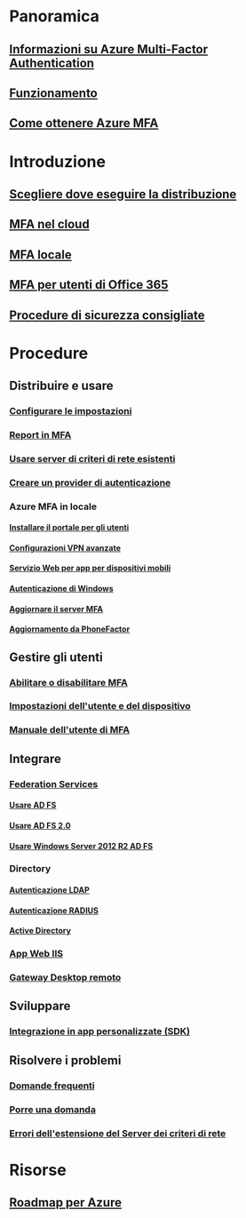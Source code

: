 # Panoramica
## [Informazioni su Azure Multi-Factor Authentication](multi-factor-authentication.md)
## [Funzionamento](multi-factor-authentication-how-it-works.md)
## [Come ottenere Azure MFA](multi-factor-authentication-versions-plans.md)

# Introduzione
## [Scegliere dove eseguire la distribuzione](multi-factor-authentication-get-started.md)
## [MFA nel cloud](multi-factor-authentication-get-started-cloud.md)
## [MFA locale](multi-factor-authentication-get-started-server.md)
## [MFA per utenti di Office 365](https://support.office.com/article/Plan-for-multi-factor-authentication-for-Office-365-Deployments-043807b2-21db-4d5c-b430-c8a6dee0e6ba)
## [Procedure di sicurezza consigliate](multi-factor-authentication-security-best-practices.md)

# Procedure
## Distribuire e usare
### [Configurare le impostazioni](multi-factor-authentication-whats-next.md)
### [Report in MFA](multi-factor-authentication-manage-reports.md)
### [Usare server di criteri di rete esistenti](multi-factor-authentication-nps-extension.md)
### [Creare un provider di autenticazione](multi-factor-authentication-get-started-auth-provider.md)
### Azure MFA in locale
#### [Installare il portale per gli utenti](multi-factor-authentication-get-started-portal.md)
#### [Configurazioni VPN avanzate](multi-factor-authentication-advanced-vpn-configurations.md)
#### [Servizio Web per app per dispositivi mobili](multi-factor-authentication-get-started-server-webservice.md)
#### [Autenticazione di Windows](multi-factor-authentication-get-started-server-windows.md)
#### [Aggiornare il server MFA](multi-factor-authentication-server-upgrade.md)
#### [Aggiornamento da PhoneFactor](multi-factor-authentication-get-started-server-upgrade.md)

## Gestire gli utenti
### [Abilitare o disabilitare MFA](multi-factor-authentication-get-started-user-states.md)
### [Impostazioni dell'utente e del dispositivo](multi-factor-authentication-manage-users-and-devices.md)
### [Manuale dell'utente di MFA](./end-user/multi-factor-authentication-end-user.md)

## Integrare
### [Federation Services](multi-factor-authentication-get-started-adfs.md)
#### [Usare AD FS](multi-factor-authentication-get-started-adfs-cloud.md)
#### [Usare AD FS 2.0](multi-factor-authentication-get-started-adfs-adfs2.md)
#### [Usare Windows Server 2012 R2 AD FS](multi-factor-authentication-get-started-adfs-w2k12.md)
### Directory
#### [Autenticazione LDAP](multi-factor-authentication-get-started-server-ldap.md)
#### [Autenticazione RADIUS](multi-factor-authentication-get-started-server-radius.md)
#### [Active Directory](multi-factor-authentication-get-started-server-dirint.md)
### [App Web IIS](multi-factor-authentication-get-started-server-iis.md)
### [Gateway Desktop remoto](multi-factor-authentication-get-started-server-rdg.md)

## Sviluppare
### [Integrazione in app personalizzate (SDK)](multi-factor-authentication-sdk.md)

## Risolvere i problemi
### [Domande frequenti](multi-factor-authentication-faq.md)
### [Porre una domanda](https://social.msdn.microsoft.com/Forums/newthread?category=windowsazureplatform&forum=windowsazureactiveauthentication&prof=required)
### [Errori dell'estensione del Server dei criteri di rete](multi-factor-authentication-nps-errors.md)
# Risorse
## [Roadmap per Azure](https://azure.microsoft.com/roadmap/)
